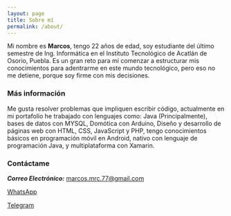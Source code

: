 ```yaml
---
layout: page
title: Sobre mí
permalink: /about/
---
```


Mi nombre es **Marcos**, tengo 22 años de edad, soy estudiante del último semestre de Ing. Informática en el Instituto Tecnológico de Acatlán de Osorio, Puebla. Es un gran reto para mí comenzar a estructurar mis conocimientos para adentrarme en este mundo tecnológico, pero eso no me detiene, porque soy firme con mis decisiones.


### Más información
Me gusta resolver problemas que impliquen escribir código, actualmente en mi portafolio he trabajado con lenguajes como: Java (Principalmente), bases de datos con MYSQL, Domótica con Arduino, Diseño y desarrollo de páginas web con HTML, CSS, JavaScript y PHP, tengo conocimientos básicos en programación móvil en Android, nativo con lenguaje de programación Java, y multiplataforma con Xamarin.


### Contáctame

***Correo Electrónico:*** [marcos.mrc.77@gmail.com](mailto:marcos.mrc.77@gmail.com)

[WhatsApp](https://api.whatsapp.com/send?phone=+529531266126)

[Telegram](https://t.me/Markconfig)
